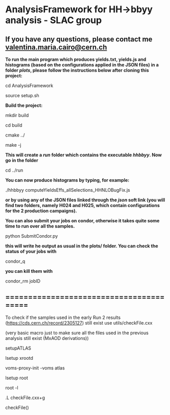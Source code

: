 # AnalysisFramework for HH->bbyy analysis - SLAC group

## If you have any questions, please contact me valentina.maria.cairo@cern.ch


**To run the main program which produces yields.txt, yields.js and histograms (based on the configurations applied in the JSON files) in a folder *plots*, please follow the instructions below after cloning this project:**

cd AnalysisFramework

source setup.sh

**Build the project:**

mkdir build

cd build

cmake ../

make -j

**This will create a *run* folder which contains the executable *hhbbyy*. Now go in the folder**

cd ../run

**You can now produce histograms by typing, for example:**

./hhbbyy computeYieldsEffs_allSelections_HHNLOBugFix.js

**or by using any of the JSON files linked through the *json* soft link (you will find two folders, namely H024 and H025, which contain configurations for the 2 production campaigns).**

**You can also submit your jobs on condor, otherwise it takes quite some time to run over all the samples.**

python SubmitCondor.py

**this will write he output as usual in the plots/ folder. You can check the status of your jobs with**

condor_q

**you can kill them with**

condor_rm jobID





## ========================================


To check if the samples used in the early Run 2 results (https://cds.cern.ch/record/2305127) still exist use utils/checkFile.cxx

(very basic macro just to make sure all the files used in the previous analysis still exist (MxAOD derivations))


setupATLAS

lsetup xrootd

voms-proxy-init -voms atlas

lsetup root

root -l 

.L checkFile.cxx+g

checkFile()
